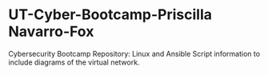 # UT-Cyber-Bootcamp-Priscilla Navarro-Fox
Cybersecurity Bootcamp Repository:
Linux and Ansible Script information to include diagrams of the virtual network.
